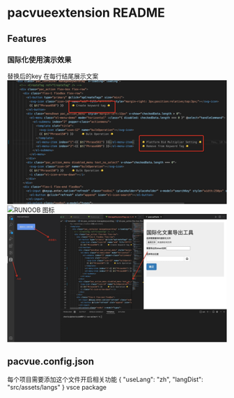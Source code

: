# pacvueextension README
## Features
### 国际化使用演示效果
替换后的key 在每行结尾展示文案
![RUNOOB 图标](./images/shiyitu1.jpg)
![RUNOOB 图标](./images/1222.gif)
![RUNOOB 图标](./images/caozuo.jpg)

## pacvue.config.json
每个项目需要添加这个文件开启相关功能
{
  "useLang": "zh",
  "langDist": "src/assets/langs"
}
vsce package